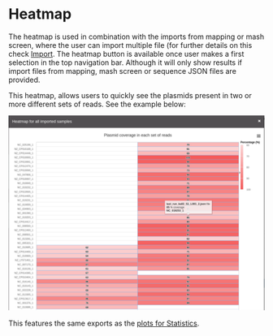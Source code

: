 # Heatmap

The heatmap is used in combination with the imports from mapping or
mash screen, where the user can import multiple file (for further
details on this check [Import](Import.md). The heatmap button is available
once user makes a first selection in the top navigation bar.
Although it will only show results if import files from mapping, mash screen
or sequence JSON files are provided.

This heatmap,
allows users to quickly see the plasmids present in two or more
different sets of reads. See the example below:

![](gitbook/images/heatmap.png)

This features the same exports as the
[plots for Statistics](Statistics.md#plot-additional-buttons).